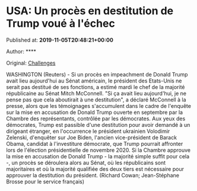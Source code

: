 
# USA: Un procès en destitution de Trump voué à l'échec

Published at: **2019-11-05T20:48:21+00:00**

Author: ****

Original: [Challenges](https://www.challenges.fr/monde/usa-un-proces-en-destitution-de-trump-voue-a-l-echec_683307)

WASHINGTON (Reuters) - Si un procès en impeachment de Donald Trump avait lieu aujourd'hui au Sénat américain, le président des Etats-Unis ne serait pas destitué de ses fonctions, a estimé mardi le chef de la majorité républicaine au Sénat Mitch McConnell.
"Si ça avait lieu aujourd'hui, je ne pense pas que cela aboutirait à une destitution", a déclaré McConnell à la presse, alors que les témoignages s'accumulent dans le cadre de l'enquête sur la mise en accusation de Donald Trump ouverte en septembre par la Chambre des représentants, contrôlée par les démocrates.
Aux yeux des démocrates, Trump est passible d'une destitution pour avoir demandé à un dirigeant étranger, en l'occurrence le président ukrainien Volodimir Zelenski, d'enquêter sur Joe Biden, l'ancien vice-président de Barack Obama, candidat à l'investiture démocrate, que Trump pourrait affronter lors de l'élection présidentielle de novembre 2020.
Si la Chambre approuve la mise en accusation de Donald Trump - la majorité simple suffit pour cela -, un procès se déroulera alors au Sénat, où les républicains sont majoritaires et où la majorité qualifiée des deux tiers est nécessaire pour approuver la destitution du président.
(Richard Cowan; Jean-Stéphane Brosse pour le service français)

